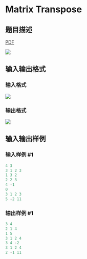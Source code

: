 # Matrix Transpose

## 题目描述

[problemUrl]: https://uva.onlinejudge.org/index.php?option=com_onlinejudge&Itemid=8&category=20&page=show_problem&problem=1836

[PDF](https://uva.onlinejudge.org/external/108/p10895.pdf)

![](https://cdn.luogu.com.cn/upload/vjudge_pic/UVA10895/a7800aec214dbce2710b39e0581bc87fefba63f4.png)

## 输入输出格式

### 输入格式

![](https://cdn.luogu.com.cn/upload/vjudge_pic/UVA10895/669e3911bba1162060b994962a756d8cce4cdb46.png)

### 输出格式

![](https://cdn.luogu.com.cn/upload/vjudge_pic/UVA10895/34a79f17b4545290d3bbc5e5a2533e10894a1988.png)

## 输入输出样例

### 输入样例 #1

```cpp
4 3
3 1 2 3
1 3 2
2 2 3
4 -1
0
3 1 2 3
5 -2 11
```


### 输出样例 #1

```cpp
3 4
2 1 4
1 5
3 1 2 4
3 4 -2
3 1 2 4
2 -1 11
```


